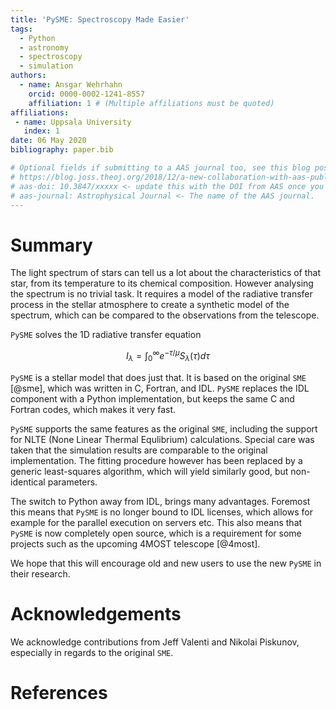 ```yaml
---
title: 'PySME: Spectroscopy Made Easier'
tags:
  - Python
  - astronomy
  - spectroscopy
  - simulation
authors:
  - name: Ansgar Wehrhahn
    orcid: 0000-0002-1241-8557
    affiliation: 1 # (Multiple affiliations must be quoted)
affiliations:
 - name: Uppsala University
   index: 1
date: 06 May 2020
bibliography: paper.bib

# Optional fields if submitting to a AAS journal too, see this blog post:
# https://blog.joss.theoj.org/2018/12/a-new-collaboration-with-aas-publishing
# aas-doi: 10.3847/xxxxx <- update this with the DOI from AAS once you know it.
# aas-journal: Astrophysical Journal <- The name of the AAS journal.
---
```


# Summary

The light spectrum of stars can tell us a lot about the characteristics of that
star, from its temperature to its chemical composition. However analysing the
spectrum is no trivial task. It requires a model of the radiative transfer
process in the stellar atmosphere to create a synthetic model of the spectrum,
which can be compared to the observations from the telescope.

`PySME` solves the 1D radiative transfer equation 

$$ I_\lambda = \int_0^\infty e^{-\tau / \mu} S_\lambda(\tau) d\tau
$$

`PySME` is a stellar model that does just that. It is based on the original
`SME` [@sme], which was written in C, Fortran, and IDL.
`PySME` replaces the IDL component with a Python implementation, but keeps
the same C and Fortran codes, which makes it very fast.

`PySME` supports the same features as the original `SME`, including the support
for NLTE (None Linear Thermal Equlibrium) calculations.
Special care was taken that the simulation results are comparable to the original implementation.
The fitting procedure however has been replaced by a generic least-squares algorithm,
which will yield similarly good, but non-identical parameters.

The switch to Python away from IDL, brings many advantages. Foremost this
means that `PySME` is no longer bound to IDL licenses, which allows for
example for the parallel execution on servers etc. This also means that
`PySME` is now completely open source, which is a requirement for some
projects such as the upcoming 4MOST telescope [@4most].

We hope that this will encourage old and new users to use the new `PySME`
in their research.

# Acknowledgements

We acknowledge contributions from Jeff Valenti and Nikolai Piskunov, especially in regards
to the original `SME`.

# References